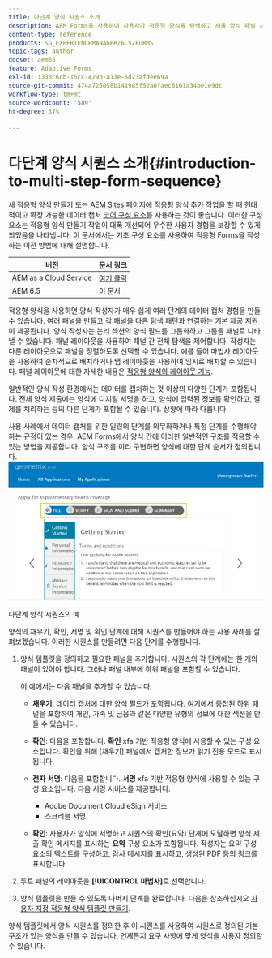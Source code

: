 ```yaml
---
title: 다단계 양식 시퀀스 소개
description: AEM Forms을 사용하여 사용자가 적응형 양식을 탐색하고 채울 양식 패널 시퀀스를 정의할 수 있습니다.
content-type: reference
products: SG_EXPERIENCEMANAGER/6.5/FORMS
topic-tags: author
docset: aem65
feature: Adaptive Forms
exl-id: 1333c6cb-15cc-429b-a13e-5d23afdee69a
source-git-commit: 474a726058b141985f52a0faec6161a34be1e9dc
workflow-type: tm+mt
source-wordcount: '589'
ht-degree: 37%

---
```


# 다단계 양식 시퀀스 소개{#introduction-to-multi-step-form-sequence}

<span class="preview"> [새 적응형 양식 만들기](/help/forms/using/create-an-adaptive-form-core-components.md) 또는 [AEM Sites 페이지에 적응형 양식 추가](/help/forms/using/create-or-add-an-adaptive-form-to-aem-sites-page.md) 작업을 할 때 현대적이고 확장 가능한 데이터 캡처 [코어 구성 요소](https://experienceleague.adobe.com/docs/experience-manager-core-components/using/adaptive-forms/introduction.html)를 사용하는 것이 좋습니다. 이러한 구성 요소는 적응형 양식 만들기 작업이 대폭 개선되어 우수한 사용자 경험을 보장할 수 있게 되었음을 나타냅니다. 이 문서에서는 기초 구성 요소를 사용하여 적응형 Forms을 작성하는 이전 방법에 대해 설명합니다. </span>

| 버전 | 문서 링크 |
| -------- | ---------------------------- |
| AEM as a Cloud Service | [여기 클릭](https://experienceleague.adobe.com/docs/experience-manager-cloud-service/content/forms/adaptive-forms-authoring/authoring-adaptive-forms-foundation-components/configure-layout-of-an-adaptive-form/introduction-form-sequence.html) |
| AEM 6.5 | 이 문서 |


적응형 양식을 사용하면 양식 작성자가 매우 쉽게 여러 단계의 데이터 캡처 경험을 만들 수 있습니다. 여러 패널을 만들고 각 패널을 다른 탐색 패턴과 연결하는 기본 제공 지원이 제공됩니다. 양식 작성자는 논리 섹션의 양식 필드를 그룹화하고 그룹을 패널로 나타낼 수 있습니다. 패널 레이아웃을 사용하여 패널 간 전체 탐색을 제어합니다. 작성자는 다른 레이아웃으로 패널을 정렬하도록 선택할 수 있습니다. 예를 들어 마법사 레이아웃을 사용하여 순차적으로 배치하거나 탭 레이아웃을 사용하여 임시로 배치할 수 있습니다. 패널 레이아웃에 대한 자세한 내용은 [적응형 양식의 레이아웃 기능](../../forms/using/layout-capabilities-adaptive-forms.md).

일반적인 양식 작성 환경에서는 데이터를 캡처하는 것 이상의 다양한 단계가 포함됩니다. 전체 양식 제출에는 양식에 디지털 서명을 하고, 양식에 입력된 정보를 확인하고, 결제를 처리하는 등의 다른 단계가 포함될 수 있습니다. 상황에 따라 다릅니다.

사용 사례에서 데이터 캡처를 위한 일련의 단계를 의무화하거나 특정 단계를 수행해야 하는 규정이 있는 경우, AEM Forms에서 양식 간에 이러한 일반적인 구조를 적용할 수 있는 방법을 제공합니다. 양식 구조를 미리 구현하면 양식에 대한 단계 순서가 정의됩니다. ![다단계 양식 시퀀스의 예](assets/formpipeline.png)

다단계 양식 시퀀스의 예

양식의 채우기, 확인, 서명 및 확인 단계에 대해 시퀀스를 만들어야 하는 사용 사례를 살펴보겠습니다. 이러한 시퀀스를 만들려면 다음 단계를 수행합니다.

1. 양식 템플릿을 정의하고 필요한 패널을 추가합니다. 시퀀스의 각 단계에는 한 개의 패널이 있어야 합니다. 그러나 패널 내부에 하위 패널을 포함할 수 있습니다.

   이 예에서는 다음 패널을 추가할 수 있습니다.

   * **채우기**: 데이터 캡처에 대한 양식 필드가 포함됩니다. 여기에서 중첩된 하위 패널을 포함하여 개인, 가족 및 금융과 같은 다양한 유형의 정보에 대한 섹션을 만들 수 있습니다.

   * **확인**: 다음을 포함합니다. **확인** xfa 기반 적응형 양식에 사용할 수 있는 구성 요소입니다. 확인을 위해 [채우기] 패널에서 캡처한 정보가 읽기 전용 모드로 표시됩니다.

   * **전자 서명**: 다음을 포함합니다. **서명** xfa 기반 적응형 양식에 사용할 수 있는 구성 요소입니다. 다음 서명 서비스를 제공합니다.

      * Adobe Document Cloud eSign 서비스
      * 스크리블 서명

   * **확인**: 사용자가 양식에 서명하고 시퀀스의 확인(요약) 단계에 도달하면 양식 제출 확인 메시지를 표시하는 **요약** 구성 요소가 포함됩니다. 작성자는 요약 구성 요소의 텍스트를 구성하고, 감사 메시지를 표시하고, 생성된 PDF 등의 링크를 표시합니다.

1. 루트 패널의 레이아웃을 **[!UICONTROL 마법사]**&#x200B;로 선택합니다.
1. 양식 템플릿을 만들 수 있도록 나머지 단계를 완료합니다. 다음을 참조하십시오 [사용자 지정 적응형 양식 템플릿 만들기](../../forms/using/custom-adaptive-forms-templates.md).

양식 템플릿에서 양식 시퀀스를 정의한 후 이 시퀀스를 사용하여 시퀀스로 정의된 기본 구조가 있는 양식을 만들 수 있습니다. 언제든지 요구 사항에 맞게 양식을 사용자 정의할 수 있습니다.
